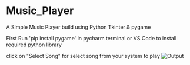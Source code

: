 # Music_Player
A Simple Music Player build using Python Tkinter & pygame

First Run 'pip install pygame' in pycharm terminal or VS Code to install required python library

click on "Select Song" for select song from your system to play
![Output](https://user-images.githubusercontent.com/84240276/205378039-908a4d04-14e8-4670-b846-64620e137384.JPG)
